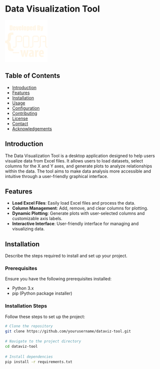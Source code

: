 # Data Visualization Tool

![Project Logo](res/logo.png)

## Table of Contents
- [Introduction](#introduction)
- [Features](#features)
- [Installation](#installation)
- [Usage](#usage)
- [Configuration](#configuration)
- [Contributing](#contributing)
- [License](#license)
- [Contact](#contact)
- [Acknowledgements](#acknowledgements)

## Introduction
The Data Visualization Tool is a desktop application designed to help users visualize data from Excel files. It allows users to load datasets, select columns for the X and Y axes, and generate plots to analyze relationships within the data. The tool aims to make data analysis more accessible and intuitive through a user-friendly graphical interface.

## Features
- **Load Excel Files**: Easily load Excel files and process the data.
- **Column Management**: Add, remove, and clear columns for plotting.
- **Dynamic Plotting**: Generate plots with user-selected columns and customizable axis labels.
- **Interactive Interface**: User-friendly interface for managing and visualizing data.

## Installation
Describe the steps required to install and set up your project.

### Prerequisites
Ensure you have the following prerequisites installed:
- Python 3.x
- pip (Python package installer)

### Installation Steps
Follow these steps to set up the project:

```sh
# Clone the repository
git clone https://github.com/yourusername/dataviz-tool.git

# Navigate to the project directory
cd dataviz-tool

# Install dependencies
pip install -r requirements.txt
